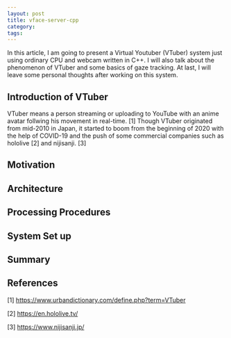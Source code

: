 ```yaml
---
layout: post
title: vface-server-cpp
category:
tags:
---
```


In this article, I am going to present a Virtual Youtuber
(VTuber) system just using ordinary CPU and webcam written in C++. 
I will also talk about the phenomenon of VTuber and some basics 
of gaze tracking. At last, I will leave some personal thoughts 
after working on this system.

## Introduction of VTuber
VTuber means a person streaming or uploading to YouTube with
an anime avatar follwing his movement in real-time. [1]
Though VTuber originated from mid-2010 in Japan, it started 
to boom from the beginning of 2020 with the help of COVID-19 
and the push of some commercial companies such as hololive [2] and 
nijisanji. [3]

## Motivation

## Architecture

## Processing Procedures

## System Set up

## Summary

## References
[1] https://www.urbandictionary.com/define.php?term=VTuber

[2] https://en.hololive.tv/

[3] https://www.nijisanji.jp/
